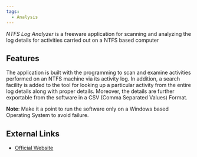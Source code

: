 ```yaml
---
tags:
  - Analysis
---
```

*NTFS Log Analyzer* is a freeware application for scanning and analyzing
the log details for activities carried out on a NTFS based computer

## Features

The application is built with the programming to scan and examine
activities performed on an NTFS machine via its activity log. In
addition, a search facility is added to the tool for looking up a
particular activity from the entire log details along with proper
details. Moreover, the details are further exportable from the software
in a CSV (Comma Separated Values) Format.

**Note**: Make it a point to run the software only on a Windows based
Operating System to avoid failure.

## External Links

* [Official Website](https://www.systoolsgroup.com/)
